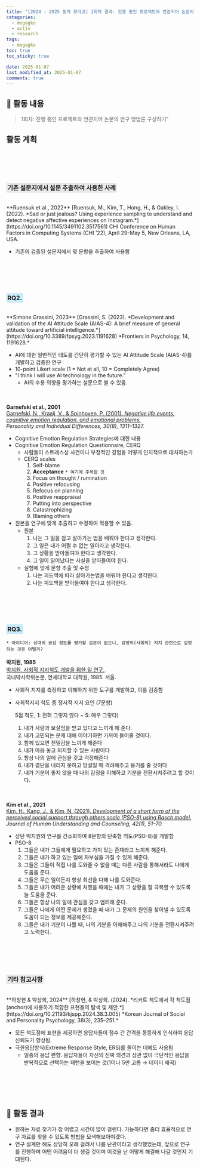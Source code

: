 ```yaml
---
title: "[2024 - 2025 동계 모각코] 1회차 결과: 진행 중인 프로젝트와 연관지어 논문의 연구 방법론 구상하기"
categories:
  - mogagko
  - activ
  - research
tags:
  - mogagko
toc: true
toc_sticky: true

date: 2025-01-07
last_modified_at: 2025-01-07
comments: true
---
```


## 📍 활동 내용
> 1회차: 진행 중인 프로젝트와 연관지어 논문의 연구 방법론 구상하기"


## 활동 계획


<br><br>
---
### <span style="background-color: #e8e8e8; padding: 3px; border-radius: 3px;">기존 설문지에서 설문 추출하여 사용한 사례</span>
<br>
**Ruensuk et al., 2022**  
[Ruensuk, M., Kim, T., Hong, H., & Oakley, I. (2022). *Sad or just jealous? Using experience sampling to understand and detect negative affective experiences on Instagram.*](https://doi.org/10.1145/3491102.3517561)  
CHI Conference on Human Factors in Computing Systems (CHI ’22), April 29-May 5, New Orleans, LA, USA.  

- 기존의 검증된 설문지에서 몇 문항을 추출하여 사용함


<br><br><br><br>
### <span style="background-color: #caebfa; padding: 3px; border-radius: 3px;">RQ2.</span>
<br>
**Simone Grassini, 2023**  
[Grassini, S. (2023). *Development and validation of the AI Attitude Scale (AIAS-4): A brief measure of general attitude toward artificial intelligence.*](https://doi.org/10.3389/fpsyg.2023.1191628)  
*Frontiers in Psychology, 14, 1191628.*

- AI에 대한 일반적인 태도를 간단히 평가할 수 있는 AI Attitude Scale (AIAS-4)를 개발하고 검증한 연구
- 10-point Likert scale (1 = Not at all, 10 = Completely Agree)
- "I think I will use AI technology in the future.”
    - AI의 수용 의향을 평가하는 설문으로 볼 수 있음.

<br><br>
**Garnefski et al., 2001**  
[Garnefski, N., Kraaij, V., & Spinhoven, P. (2001). *Negative life events, cognitive emotion regulation, and emotional problems.*](https://doi.org/10.1016/S0191-8869(00)00113-6)  
*Personality and Individual Differences, 30(8), 1311–1327.*

- Cognitive Emotion Regulation Strategies에 대한 내용
- Cognitive Emotion Regulation Questionnaire, CERQ
    - 사람들이 스트레스성 사건이나 부정적인 경험을 어떻게 인지적으로 대처하는가
    - CERQ scales
        1. Self-blame
        2. **Acceptance**  `* 여기에 주목할 것`
        3. Focus on thought / rumination
        4. Positive refocusing
        5. Refocus on planning
        6. Positive reappraisal
        7. Putting into perspective
        8. Catastrophizing
        9. Blaming others
- 원본을 연구에 맞게 추출하고 수정하여 적용할 수 있음.
    - 원본
        1. 나는 그 일을 참고 살아가는 법을 배워야 한다고 생각한다.
        2. 그 일은 내가 어쩔 수 없는 일이라고 생각한다.
        3. 그 상황을 받아들여야 한다고 생각한다.
        4. 그 일이 일어났다는 사실을 받아들여야 한다.
    - 실험에 맞게 문항 추출 및 수정
        1. 나는 피드백에 따라 살아가는법을 배워야 한다고 생각한다.
        2. 나는 피드백을 받아들여야 한다고 생각한다.



<br><br><br><br>
### <span style="background-color: #caebfa; padding: 3px; border-radius: 3px;">RQ3.</span>

`* 아이디어: 상대의 공감 정도를 평가할 설문이 없으니, 감정적(사회적) 지지 관련으로 설정하는 것은 어떨까?`
<br><br>
**박지원, 1985**  
[박지원. 사회적 지지척도 개발을 위한 일 연구.](https://dcollection.yonsei.ac.kr/public_resource/pdf/000000133547_20250106163140.pdf) 
<br>
국내박사학위논문, 연세대학교 대학원, 1985. 서울.


- 사회적 지지를 측정하고 이해하기 위한 도구를 개발하고, 이를 검증함
- 사회적지지 척도 중 정서적 지지 요인 (7문항)
    
    5점 척도, 1: 전혀 그렇지 않다 ~ 5: 매우 그렇다)
    
    1. 내가 사랑과 보살핌을 받고 있다고 느끼게 해 준다. 
    2. 내가 고민되는 문제 대해 이야기하면 기꺼이 들어줄 것이다.
    3. 함께 있으면 친밀감을 느끼게 해준다
    4. 내가 마음 놓고 의지할 수 있는 사람이다
    5. 항상 나의 일에 관심을 갖고 걱정해준다
    6. 내가 결단을 내리지 못하고 망설일 때 격려해주고 용기를 줄 것이다
    7. 내가 기분이 좋지 않을 때 나의 감정을 이해하고 기분을 전환시켜주려고 할 것이다.

<br><br>
**Kim et al., 2021**  
[Kim, H., Kang, J., & Kim, N. (2021). *Development of a short form of the perceived social support through others scale (PSO-8) using Rasch model.*](https://doi.org/10.30593/JHUC.42.1.3)  
*Journal of Human Understanding and Counseling, 42(1), 51–70.*

- 상단 박지원의 연구를 간소화하여 8문항의 단축형 척도(PSO-8)을 개발함
- PSO-8
    1. 그들은 내가 그들에게 필요하고 가치 있는 존재라고 느끼게 해준다.
    2. 그들은 내가 하고 있는 일에 자부심을 가질 수 있게 해준다.
    3. 그들은 그들이 직접 나를 도와줄 수 없을 때는 다른 사람을 통해서라도 나에게 도움을 준다.
    4. 그들은 무슨 일이든지 항상 최선을 다해 나를 도와준다.
    5. 그들은 내가 어려운 상황에 처했을 때에는 내가 그 상황을 잘 극복할 수 있도록 늘 도움을 준다.
    6. 그들은 항상 나의 일에 관심을 갖고 염려해 준다.
    7. 그들은 나에게 어떤 문제가 생겼을 때 내가 그 문제의 원인을 찾아낼 수 있도록 도움이 되는 정보를 제공해준다.
    8. 그들은 내가 기분이 나쁠 때, 나의 기분을 이해해주고 나의 기분을 전환시켜주려고 노력한다.


<br><br><br><br>
### <span style="background-color: #e8e8e8; padding: 3px; border-radius: 3px;">기타 참고사항</span>
<br>
**하창현 & 박상희, 2024**  
[하창현, & 박상희. (2024). *리커트 척도에서 각 척도점(anchor)에 사용하기 적합한 표현들의 탐색 및 제안.*](https://doi.org/10.21193/kjspp.2024.38.3.005)  
*Korean Journal of Social and Personality Psychology, 38(3), 235–251.*

- 모든 척도점에 표현을 제공하면 응답자들이 점수 간 간격을 동등하게 인식하여 응답 신뢰도가 향상됨.
- 극한응답방식(Extreme Response Style, ERS)를 줄이는 데에도 사용됨
    - 일종의 응답 편향. 응답자들이 자신의 진짜 의견과 상관 없이 극단적인 응답을 반복적으로 선택하는 패턴을 보이는 것(1이나 5만 고름 → 데이터 왜곡)


<br><br><br><br>
## 📍 활동 결과
- 원하는 자료 찾기가 참 어렵고 시간이 많이 걸린다. 가능하다면 좀더 효율적으로 연구 자료를 찾을 수 있도록 방법을 모색해보아야겠다.
- 연구 설계만 해도 상당히 오래 걸려서 나름 난관이라고 생각했었는데, 앞으로 연구를 진행하며 어떤 어려움이 더 생길 것이며 이것을 난 어떻게 해결해 나갈 것인지 기대된다.

<br><br><br>